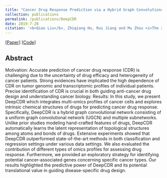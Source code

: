```yaml
---
title: "Cancer Drug Response Prediction via a Hybrid Graph Convolutional Network"
collection: publications
permalink: /publications/DeepCDR
date: 2019-7-20
citation: '<b>Qiao Liu</b>, Zhiqiang Hu, Rui Jiang and Mu Zhou <i>The 28th conference on Intelligent Systems for Molecular Biology</i>. <b>ISMB 2020</b>.'
---
```

[[Paper](http://liu-q16.github.io/files/DeepCDR.pdf)] [[Code](https://github.com/kimmo1019/DeepCDR)]


## Abstract
Motivation: Accurate prediction of cancer drug response (CDR) is challenging due to the uncertainty of drug efficacy and heterogeneity of cancer patients. Strong evidences have implicated the high dependence of CDR on tumor genomic and transcriptomic profiles of individual patients. Precise identification of CDR is crucial in both guiding anti-cancer drug design and understanding cancer biology.
Results: In this study, we present DeepCDR which integrates multi-omics profiles of cancer cells and explores intrinsic chemical structures of drugs for predicting cancer drug response. Specifically, DeepCDR is a hybrid graph convolutional network consisting of a uniform graph convolutional network (UGCN) and multiple subnetworks. Unlike prior studies modeling hand-crafted features of drugs, DeepCDR automatically learns the latent representation of topological structures among atoms and bonds of drugs. Extensive experiments showed that DeepCDR outperformed state-of-the-art methods in both classification and regression settings under various data settings. We also evaluated the contribution of different types of omics profiles for assessing drug response. Furthermore, we provided an exploratory strategy for identifying potential cancer-associated genes concerning specific cancer types. Our results highlighted the predictive power of DeepCDR and its potential translational value in guiding disease-specific drug design.
